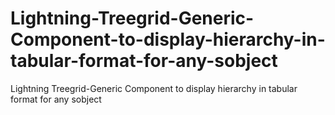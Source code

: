 # Lightning-Treegrid-Generic-Component-to-display-hierarchy-in-tabular-format-for-any-sobject
Lightning Treegrid-Generic Component to display hierarchy in tabular format for any sobject

